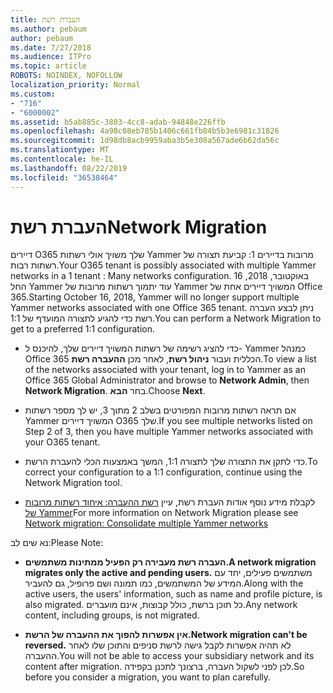 ```yaml
---
title: העברת רשת
ms.author: pebaum
author: pebaum
ms.date: 7/27/2018
ms.audience: ITPro
ms.topic: article
ROBOTS: NOINDEX, NOFOLLOW
localization_priority: Normal
ms.custom:
- "716"
- "6000002"
ms.assetid: b5ab885c-3803-4cc8-adab-94848e226ffb
ms.openlocfilehash: 4a98c08eb785b1406c661fb84b5b3e6981c31826
ms.sourcegitcommit: 1d98db8acb9959aba3b5e308a567ade6b62da56c
ms.translationtype: MT
ms.contentlocale: he-IL
ms.lasthandoff: 08/22/2019
ms.locfileid: "36538464"
---
```

# <a name="network-migration"></a><span data-ttu-id="1ed02-102">העברת רשת</span><span class="sxs-lookup"><span data-stu-id="1ed02-102">Network Migration</span></span>

<span data-ttu-id="1ed02-103">דיירים O365 שלך משויך אולי רשתות Yammer מרובות בדיירים 1: קביעת תצורה של רשתות רבות.</span><span class="sxs-lookup"><span data-stu-id="1ed02-103">Your O365 tenant is possibly associated with multiple Yammer networks in a 1 tenant : Many networks configuration.</span></span> <span data-ttu-id="1ed02-104">16 באוקטובר, 2018, החל Yammer עוד יתמוך רשתות מרובות של Yammer המשויך דיירים אחת של Office 365.</span><span class="sxs-lookup"><span data-stu-id="1ed02-104">Starting October 16, 2018, Yammer will no longer support multiple Yammer networks associated with one Office 365 tenant.</span></span> <span data-ttu-id="1ed02-105">ניתן לבצע העברה רשת כדי להגיע לתצורה המועדף של 1:1.</span><span class="sxs-lookup"><span data-stu-id="1ed02-105">You can perform a Network Migration to get to a preferred 1:1 configuration.</span></span>
  
- <span data-ttu-id="1ed02-106">כדי להציג רשימה של רשתות המשויך דיירים שלך, להיכנס ל- Yammer כמנהל Office 365 הכללית ועבור **ניהול רשת**, לאחר מכן **ההעברה רשת**.</span><span class="sxs-lookup"><span data-stu-id="1ed02-106">To view a list of the networks associated with your tenant, log in to Yammer as an Office 365 Global Administrator and browse to **Network Admin**, then **Network Migration**.</span></span> <span data-ttu-id="1ed02-107">בחר **הבא**.</span><span class="sxs-lookup"><span data-stu-id="1ed02-107">Choose **Next**.</span></span>

- <span data-ttu-id="1ed02-108">אם תראה רשתות מרובות המפורטים בשלב 2 מתוך 3, יש לך מספר רשתות Yammer המשויך דיירים O365 שלך.</span><span class="sxs-lookup"><span data-stu-id="1ed02-108">If you see multiple networks listed on Step 2 of 3, then you have multiple Yammer networks associated with your O365 tenant.</span></span>

- <span data-ttu-id="1ed02-109">כדי לתקן את התצורה שלך לתצורה 1:1, המשך באמצעות הכלי להעברת הרשת.</span><span class="sxs-lookup"><span data-stu-id="1ed02-109">To correct your configuration to a 1:1 configuration, continue using the Network Migration tool.</span></span>

- <span data-ttu-id="1ed02-110">לקבלת מידע נוסף אודות העברת רשת, עיין [רשת ההעברה: איחוד רשתות מרובות של Yammer](https://support.office.com/article/a22c1b20-9231-4ce2-a916-392b1056d002)</span><span class="sxs-lookup"><span data-stu-id="1ed02-110">For more information on Network Migration please see [Network migration: Consolidate multiple Yammer networks](https://support.office.com/article/a22c1b20-9231-4ce2-a916-392b1056d002)</span></span>

<span data-ttu-id="1ed02-111">נא שים לב:</span><span class="sxs-lookup"><span data-stu-id="1ed02-111">Please Note:</span></span>
  
- <span data-ttu-id="1ed02-112">**העברה רשת מעבירה רק הפעיל ממתינות משתמשים.**</span><span class="sxs-lookup"><span data-stu-id="1ed02-112">**A network migration migrates only the active and pending users.**</span></span> <span data-ttu-id="1ed02-113">משתמשים פעילים, יחד עם המידע של המשתמשים, כמו תמונה ושם פרופיל, גם להעביר.</span><span class="sxs-lookup"><span data-stu-id="1ed02-113">Along with the active users, the users' information, such as name and profile picture, is also migrated.</span></span> <span data-ttu-id="1ed02-114">כל תוכן ברשת, כולל קבוצות, אינם מועברים.</span><span class="sxs-lookup"><span data-stu-id="1ed02-114">Any network content, including groups, is not migrated.</span></span>

- <span data-ttu-id="1ed02-115">**אין אפשרות להפוך את ההעברה של הרשת.**</span><span class="sxs-lookup"><span data-stu-id="1ed02-115">**Network migration can't be reversed.**</span></span> <span data-ttu-id="1ed02-116">לא תהיה אפשרות לקבל גישה לרשת סניפים והתוכן שלו לאחר ההעברה.</span><span class="sxs-lookup"><span data-stu-id="1ed02-116">You will not be able to access your subsidiary network and its content after migration.</span></span> <span data-ttu-id="1ed02-117">לכן לפני לשקול העברה, ברצונך לתכנן בקפידה.</span><span class="sxs-lookup"><span data-stu-id="1ed02-117">So before you consider a migration, you want to plan carefully.</span></span>
